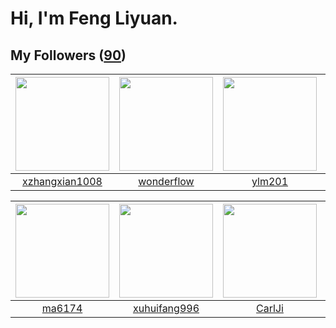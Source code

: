 # Hi, I'm Feng Liyuan.

## My Followers ([90](https://github.com/SunRunAway?tab=followers))

| <img src="https://avatars.githubusercontent.com/u/15918072?v=4" width="150" height="150" /> | <img src="https://avatars.githubusercontent.com/u/2173670?v=4" width="150" height="150" /> | <img src="https://avatars.githubusercontent.com/u/588162?v=4" width="150" height="150" /> | <img src="https://avatars.githubusercontent.com/u/4661589?v=4" width="150" height="150" /> |
| :-----------------------------------------------------------------------------------------: | :----------------------------------------------------------------------------------------: | :---------------------------------------------------------------------------------------: | :----------------------------------------------------------------------------------------: |
|                     [xzhangxian1008](https://github.com/xzhangxian1008)                     |                         [wonderflow](https://github.com/wonderflow)                        |                            [ylm201](https://github.com/ylm201)                            |                      [IceCoffee2013](https://github.com/IceCoffee2013)                     |

| <img src="https://avatars.githubusercontent.com/u/1449133?v=4" width="150" height="150" /> | <img src="https://avatars.githubusercontent.com/u/50138288?v=4" width="150" height="150" /> | <img src="https://avatars.githubusercontent.com/u/10810759?v=4" width="150" height="150" /> | <img src="https://avatars.githubusercontent.com/u/1457382?v=4" width="150" height="150" /> |
| :----------------------------------------------------------------------------------------: | :-----------------------------------------------------------------------------------------: | :-----------------------------------------------------------------------------------------: | :----------------------------------------------------------------------------------------: |
|                             [ma6174](https://github.com/ma6174)                            |                       [xuhuifang996](https://github.com/xuhuifang996)                       |                             [CarlJi](https://github.com/CarlJi)                             |                         [lintianzhi](https://github.com/lintianzhi)                        |
